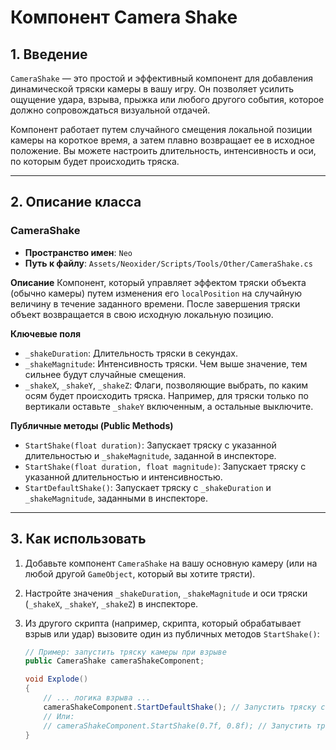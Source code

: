 # Компонент Camera Shake

## 1. Введение

`CameraShake` — это простой и эффективный компонент для добавления динамической тряски камеры в вашу игру. Он позволяет усилить ощущение удара, взрыва, прыжка или любого другого события, которое должно сопровождаться визуальной отдачей.

Компонент работает путем случайного смещения локальной позиции камеры на короткое время, а затем плавно возвращает ее в исходное положение. Вы можете настроить длительность, интенсивность и оси, по которым будет происходить тряска.

---

## 2. Описание класса

### CameraShake
- **Пространство имен**: `Neo`
- **Путь к файлу**: `Assets/Neoxider/Scripts/Tools/Other/CameraShake.cs`

**Описание**
Компонент, который управляет эффектом тряски объекта (обычно камеры) путем изменения его `localPosition` на случайную величину в течение заданного времени. После завершения тряски объект возвращается в свою исходную локальную позицию.

**Ключевые поля**
- `_shakeDuration`: Длительность тряски в секундах.
- `_shakeMagnitude`: Интенсивность тряски. Чем выше значение, тем сильнее будут случайные смещения.
- `_shakeX`, `_shakeY`, `_shakeZ`: Флаги, позволяющие выбрать, по каким осям будет происходить тряска. Например, для тряски только по вертикали оставьте `_shakeY` включенным, а остальные выключите.

**Публичные методы (Public Methods)**
- `StartShake(float duration)`: Запускает тряску с указанной длительностью и `_shakeMagnitude`, заданной в инспекторе.
- `StartShake(float duration, float magnitude)`: Запускает тряску с указанной длительностью и интенсивностью.
- `StartDefaultShake()`: Запускает тряску с `_shakeDuration` и `_shakeMagnitude`, заданными в инспекторе.

---

## 3. Как использовать

1.  Добавьте компонент `CameraShake` на вашу основную камеру (или на любой другой `GameObject`, который вы хотите трясти).
2.  Настройте значения `_shakeDuration`, `_shakeMagnitude` и оси тряски (`_shakeX`, `_shakeY`, `_shakeZ`) в инспекторе.
3.  Из другого скрипта (например, скрипта, который обрабатывает взрыв или удар) вызовите один из публичных методов `StartShake()`:

    ```csharp
    // Пример: запустить тряску камеры при взрыве
    public CameraShake cameraShakeComponent;

    void Explode()
    {
        // ... логика взрыва ...
        cameraShakeComponent.StartDefaultShake(); // Запустить тряску с настройками из инспектора
        // Или:
        // cameraShakeComponent.StartShake(0.7f, 0.8f); // Запустить тряску с кастомными параметрами
    }
    ```
